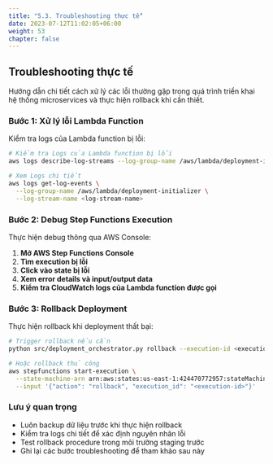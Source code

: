 ```yaml
---
title: "5.3. Troubleshooting thực tế"
date: 2023-07-12T11:02:05+06:00
weight: 53
chapter: false
---
```


## Troubleshooting thực tế

Hướng dẫn chi tiết cách xử lý các lỗi thường gặp trong quá trình triển khai hệ thống microservices và thực hiện rollback khi cần thiết.

### Bước 1: Xử lý lỗi Lambda Function

Kiểm tra logs của Lambda function bị lỗi:

```bash
# Kiểm tra Logs của Lambda function bị lỗi
aws logs describe-log-streams --log-group-name /aws/lambda/deployment-initializer

# Xem Logs chi tiết
aws logs get-log-events \
  --log-group-name /aws/lambda/deployment-initializer \
  --log-stream-name <log-stream-name>
```

### Bước 2: Debug Step Functions Execution

Thực hiện debug thông qua AWS Console:

1. **Mở AWS Step Functions Console**
2. **Tìm execution bị lỗi**
3. **Click vào state bị lỗi**
4. **Xem error details và input/output data**
5. **Kiểm tra CloudWatch logs của Lambda function được gọi**

### Bước 3: Rollback Deployment

Thực hiện rollback khi deployment thất bại:

```bash
# Trigger rollback nếu cần
python src/deployment_orchestrator.py rollback --execution-id <execution-id>

# Hoặc rollback thủ công
aws stepfunctions start-execution \
  --state-machine-arn arn:aws:states:us-east-1:424470772957:stateMachine:restaurant-deployment-orchestrator2 \
  --input '{"action": "rollback", "execution_id": "<execution-id>"}'
```

### Lưu ý quan trọng

- Luôn backup dữ liệu trước khi thực hiện rollback
- Kiểm tra logs chi tiết để xác định nguyên nhân lỗi
- Test rollback procedure trong môi trường staging trước
- Ghi lại các bước troubleshooting để tham khảo sau này 